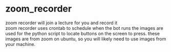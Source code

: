 # zoom_recorder

zoom recorder will join a lecture for you and record it  
zoom recorder uses crontab to schedule when the bot runs
the images are used for the python script to locate buttons on the screen to press. 
these images are from zoom on ubuntu, so you will likely need to use images from
your machine. 



